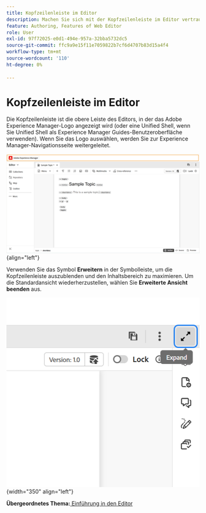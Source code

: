 ```yaml
---
title: Kopfzeilenleiste im Editor
description: Machen Sie sich mit der Kopfzeilenleiste im Editor vertraut. Erfahren Sie mehr über die Benutzeroberfläche und die Funktionen des Editors in Adobe Experience Manager Guides.
feature: Authoring, Features of Web Editor
role: User
exl-id: 97f72025-e0d1-494e-957a-32bba5732dc5
source-git-commit: ffc9a9e15f11e7059822b7cf6d4707b83d15a4f4
workflow-type: tm+mt
source-wordcount: '110'
ht-degree: 0%

---
```


# Kopfzeilenleiste im Editor

Die Kopfzeilenleiste ist die obere Leiste des Editors, in der das Adobe Experience Manager-Logo angezeigt wird (oder eine Unified Shell, wenn Sie Unified Shell als Experience Manager Guides-Benutzeroberfläche verwenden). Wenn Sie das Logo auswählen, werden Sie zur Experience Manager-Navigationsseite weitergeleitet.

![](./images/web-editor-header-bar.png){align="left"}

Verwenden Sie das Symbol **Erweitern** in der Symbolleiste, um die Kopfzeilenleiste auszublenden und den Inhaltsbereich zu maximieren. Um die Standardansicht wiederherzustellen, wählen Sie **Erweiterte Ansicht beenden** aus.

![](./images/web-editor-header-bar-expand-option.png){width="350" align="left"}



**Übergeordnetes Thema:**[ Einführung in den Editor](web-editor.md)
